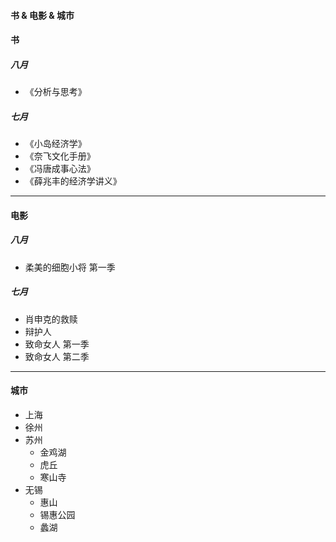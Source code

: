 #### 书 & 电影 & 城市

#### 书

##### 八月

- 《分析与思考》

##### 七月

- 《小岛经济学》
- 《奈飞文化手册》
- 《冯唐成事心法》
- 《薛兆丰的经济学讲义》

------

#### 电影

##### 八月

- 柔美的细胞小将 第一季

##### 七月

- 肖申克的救赎
- 辩护人
- 致命女人 第一季
- 致命女人 第二季

------

#### 城市

- 上海
- 徐州
- 苏州
  - 金鸡湖
  - 虎丘
  - 寒山寺
- 无锡
  - 惠山
  - 锡惠公园
  - 蠡湖

